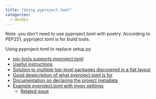 ```yaml
---
title: "Using pyproject.toml"
categories:
  - devOps
---
```


Note: you don't need to use pyproject.toml with poetry. According to PEP251,
pyproject.toml is for build tools.

Using pyproject.toml to replace setup.py
- [pip-tools supports pyproject.toml](https://hynek.me/til/pip-tools-and-pyproject-toml/)
- [Useful instructions](https://stackoverflow.com/questions/62983756/what-is-pyproject-toml-file-for#:~:text=pyproject.toml%20is%20the%20new,run%20python%20%2Dm%20pip%20install%20.)
- [Solution to multiple top-level packages discovered in a flat layout](https://stackoverflow.com/questions/72294299/multiple-top-level-packages-discovered-in-a-flat-layout)
- [Good desecription of what pyproject.toml is for](https://stackoverflow.com/questions/62983756/what-is-pyproject-toml-file-for)
- [Documentation on declaring the project metadata](https://packaging.python.org/en/latest/specifications/declaring-project-metadata/)
- [Example pyproject.toml with mypy settings](https://mypy.readthedocs.io/en/stable/config_file.html#example-pyproject-toml)
  - [Related issue](https://github.com/python/mypy/issues/5205)

